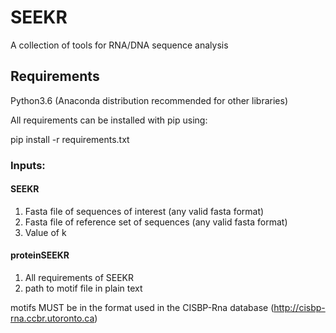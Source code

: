 # SEEKR
A collection of tools for RNA/DNA sequence analysis

## Requirements

Python3.6 (Anaconda distribution recommended for other libraries)

All requirements can be installed with pip using:

pip install -r requirements.txt


### Inputs: 

#### SEEKR 

1. Fasta file of sequences of interest (any valid fasta format)
2. Fasta file of reference set of sequences (any valid fasta format)
3. Value of k

#### proteinSEEKR

1. All requirements of SEEKR
2. path to motif file in plain text

motifs MUST be in the format used in the CISBP-Rna database (http://cisbp-rna.ccbr.utoronto.ca) 

